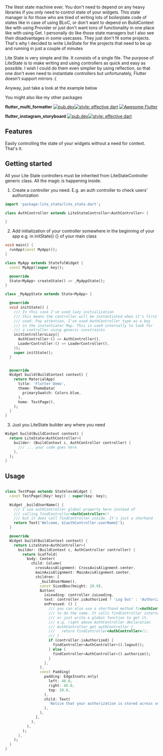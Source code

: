 The litest state machine ever. You don't need to depend on any heavy libraries 
if you only need to control state of your widgets. 
This state manager is for those who are tired of writing 
lots of boilerplate code of states like in case of using BLoC, 
or don't want to depend on BuildContext like with using Provider 
or just don't want tons of functionality in one place like with using Get. 
I personally do like those state managers but I also see their disadvantages in some usecases. They just don't fit some projects. That's why I decided to write LiteState for the projects that need to be up and running in just a couple of minutes

Lite State is very simple and lite. It consists of a single file. 
The purpose of LiteState is to make writing and using controllers as
quick and easy as possible. I wish I could do them even simplier 
by using reflection, so that one don't even need to instantiate controllers 
but unfortunately, Flutter doesn't support mirrors :(

Anyway, just take a look at the example below

You might also like my other packages

**flutter_multi_formatter**
<a href="https://pub.dev/packages/flutter_multi_formatter"><img src="https://img.shields.io/pub/v/flutter_multi_formatter?logo=dart" alt="pub.dev"></a>[![style: effective dart](https://img.shields.io/badge/style-effective_dart-40c4ff.svg)](https://pub.dev/packages/effective_dart) <a href="https://github.com/Solido/awesome-flutter">
<img alt="Awesome Flutter" src="https://img.shields.io/badge/Awesome-Flutter-blue.svg?longCache=true&style=flat-square" />
</a>

**flutter_instagram_storyboard** 
<a href="https://pub.dev/packages/flutter_instagram_storyboard"><img src="https://img.shields.io/pub/v/flutter_instagram_storyboard?logo=dart" alt="pub.dev"></a>[![style: effective dart](https://img.shields.io/badge/style-effective_dart-40c4ff.svg)](https://pub.dev/packages/effective_dart) <a href="https://github.com/Solido/awesome-flutter"></a>


## Features
Easily controlling the state of your widgets without a need for context. That's it. 


## Getting started

All your Lite State controllers must be inherited from LiteStateController 
generic class. All the magic is happening inside. 

1) Create a controller you need. E.g. an auth controller to check users' 
authorization 


```dart
import 'package:lite_state/lite_state.dart';

class AuthController extends LiteStateController<AuthController> {

}
```

2) Add initialization of your controller somewhere in the beginning of your app
e.g. in initState() {} of your main class 
```dart
void main() {
  runApp(const MyApp());
}

class MyApp extends StatefulWidget {
  const MyApp({super.key});

  @override
  State<MyApp> createState() => _MyAppState();
}

class _MyAppState extends State<MyApp> {

  @override
  void initState() {
    /// In this case I've used lazy initialization
    /// this means the controller will be instantiated when it's first 
    /// used. Pay attention, I've used AuthController type as a key 
    /// in the instantiator Map. This is used internally to look for 
    /// a controller using generic constraints
    initControllersLazy({
      AuthController:() => AuthController(),
      LoaderController:() => LoaderController(),
    });
    super.initState();
  }


  @override
  Widget build(BuildContext context) {
    return MaterialApp(
      title: 'Flutter Demo',
      theme: ThemeData(
        primarySwatch: Colors.blue,
      ),
      home: TestPage(),
    );
  }
}
```

3) Just you LiteState builder any where you need
```dart
Widget build(BuildContext context) {
  return LiteState<AuthController>(
    builder: (BuildContext c, AuthController controller) {
      /// ... your code goes here
    },
  );
}

```

## Usage

```dart

class TestPage extends StatelessWidget {
  const TestPage({Key? key}) : super(key: key);

  Widget _buildUserName() {
    /// I use authController global property here instead of
    /// calling findController<AuthController>()
    /// but it does call findController inside. It's just a shorhand
    return Text('Welcome, ${authController.userName}');
  }

  @override
  Widget build(BuildContext context) {
    return LiteState<AuthController>(
      builder: (BuildContext c, AuthController controller) {
        return Scaffold(
          body: Center(
            child: Column(
              crossAxisAlignment: CrossAxisAlignment.center,
              mainAxisAlignment: MainAxisAlignment.center,
              children: [
                _buildUserName(),
                const SizedBox(height: 20.0),
                Button(
                  isLoading: controller.isLoading,
                  text: controller.isAuthorized ? 'Log Out' : 'Authorize',
                  onPressed: () {
                    /// you can also use a shorthand method fc<AuthController>()
                    /// to do the same. It calls findController internally
                    /// or just write a global function to get it.
                    /// e.g. right above AuthController declaration
                    /// AuthController get authController {
                    ///   return findController<AuthController>();
                    /// }
                    if (controller.isAuthorized) {
                      findController<AuthController>().logout();
                    } else {
                      findController<AuthController>().authorize();
                    }
                  },
                ),
                const Padding(
                  padding: EdgeInsets.only(
                    left: 40.0,
                    right: 40.0,
                    top: 20.0,
                  ),
                  child: Text(
                    'Notice that your authorization is stored across sessions in a persistant local storage. Reload the app and you will see that authorization is still there',
                  ),
                ),
              ],
            ),
          ),
        );
      },
    );
  }
}
```

